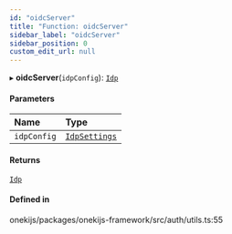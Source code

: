 ```yaml
---
id: "oidcServer"
title: "Function: oidcServer"
sidebar_label: "oidcServer"
sidebar_position: 0
custom_edit_url: null
---
```


▸ **oidcServer**(`idpConfig`): [`Idp`](../interfaces/Idp.md)

#### Parameters

| Name | Type |
| :------ | :------ |
| `idpConfig` | [`IdpSettings`](../interfaces/IdpSettings.md) |

#### Returns

[`Idp`](../interfaces/Idp.md)

#### Defined in

onekijs/packages/onekijs-framework/src/auth/utils.ts:55
